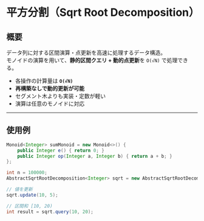 # 平方分割（Sqrt Root Decomposition）

## 概要

データ列に対する区間演算・点更新を高速に処理するデータ構造。  
モノイドの演算を用いて、**静的区間クエリ + 動的点更新**を `O(√N)` で処理できる。

- 各操作の計算量は **`O(√N)`**
- **再構築なしで動的更新が可能**
- セグメント木よりも実装・定数が軽い
- 演算は任意のモノイドに対応

---
## 使用例
```java
Monoid<Integer> sumMonoid = new Monoid<>() {
    public Integer e() { return 0; }
    public Integer op(Integer a, Integer b) { return a + b; }
};

int n = 100000;
AbstractSqrtRootDecomposition<Integer> sqrt = new AbstractSqrtRootDecomposition<>(n, sumMonoid);

// 値を更新
sqrt.update(10, 5);

// 区間和 [10, 20)
int result = sqrt.query(10, 20);
